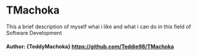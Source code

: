 # TMachoka
This a brief description of myself whai i like and what i can do in this field of Software Development

#### Author: {TeddyMachoka} https://github.com/Teddie98/TMachoka


##